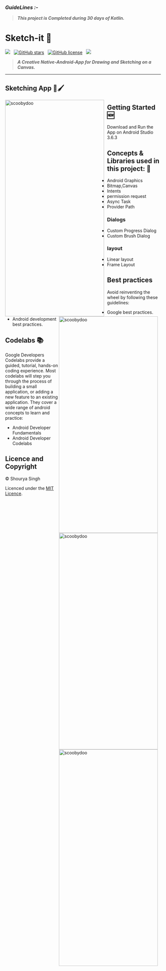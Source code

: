 ### ***GuideLines :-***
> ***This project is Completed during 30 days of Kotlin.*** 

# Sketch-it 🎨

![](https://img.shields.io/badge/BUILT%20WITH-KOTLIN-%23FE5722?style=plastic&logo=kotlin&logocolor=#03A9F3)&nbsp; &nbsp;[![GitHub stars](https://img.shields.io/github/stars/Shourya-singh/Sketch-it?color=%2303A9F3&logo=github&style=plastic)](https://github.com/Shourya-singh/Sketch-it/stargazers)&nbsp; &nbsp;[![GitHub license](https://img.shields.io/github/license/Shourya-singh/Sketch-it?style=plastic)](https://github.com/Shourya-singh/Sketch-it/blob/master/LICENCE)&nbsp;&nbsp; 
![](https://img.shields.io/badge/Open%20Source-%E2%9D%A4-success)

> ***A Creative Native-Android-App for Drawing and Sketching on a Canvas.***
---
## Sketching App 🎨🖌
<p>
<img width="320" height="700" alt="scoobydoo" src="https://user-images.githubusercontent.com/62837736/83914266-8c581980-a78e-11ea-89d4-e7c1c94d5bd6.jpg" style="float:left; padding-right:10px" >
<img width="320" height="700" alt="scoobydoo" src="https://user-images.githubusercontent.com/62837736/83915176-5d42a780-a790-11ea-9d23-14739deecc40.jpg" style="float:right; padding-right:10px">
<img width="320" height="700" alt="scoobydoo" src="https://user-images.githubusercontent.com/62837736/83915491-f5d92780-a790-11ea-9d32-96eaf772d5af.jpg" style="float:right; padding-right:10px">
<img width="320" height="700" alt="scoobydoo" src="https://user-images.githubusercontent.com/62837736/83915499-fe316280-a790-11ea-826d-d956c42b611e.jpg" style="float:right; padding-right:10px">
</p>                                                                                                                               

## Getting Started :new:
Download and Run the App on Android Studio 3.6.3

## Concepts & Libraries used in this project: :green_book:

* Android Graphics
* Bitmap,Canvas
* Intents
* permission request
* Async Task
* Provider Path

### Dialogs
* Custom Progress Dialog
* Custom Brush Dialog

### layout
* Linear layout 
* Frame Layout

## Best practices
Avoid reinventing the wheel by following these guidelines:

* Google best practices.
* Android development best practices.

## Codelabs :books:
Google Developers Codelabs provide a guided, tutorial, hands-on coding experience. Most codelabs will step you through the process of building a small application, or adding a new feature to an existing application. They cover a wide range of android concepts to learn and practice:

* Android Developer Fundamentals
* Android Developer Codelabs

## Licence and Copyright 
© Shourya Singh 

Licenced under the [MIT Licence](LICENCE).
